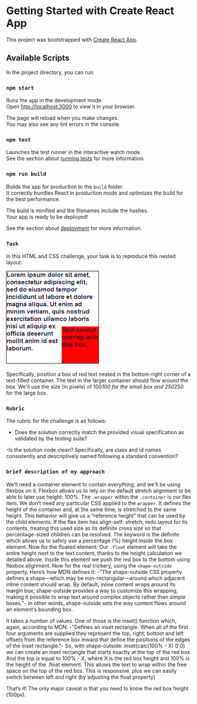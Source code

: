# Getting Started with Create React App

This project was bootstrapped with [Create React App](https://github.com/facebook/create-react-app).

## Available Scripts

In the project directory, you can run:

### `npm start`

Runs the app in the development mode.\
Open [http://localhost:3000](http://localhost:3000) to view it in your browser.

The page will reload when you make changes.\
You may also see any lint errors in the console.

### `npm test`

Launches the test runner in the interactive watch mode.\
See the section about [running tests](https://facebook.github.io/create-react-app/docs/running-tests) for more information.

### `npm run build`

Builds the app for production to the `build` folder.\
It correctly bundles React in production mode and optimizes the build for the best performance.

The build is minified and the filenames include the hashes.\
Your app is ready to be deployed!

See the section about [deployment](https://facebook.github.io/create-react-app/docs/deployment) for more information.

### `Task`

in this HTML and CSS challenge, your task is to reproduce this nested layout:

![sample](./public/sample.png)

Specifically, position a box of red text nested in the bottom-right corner of a text-filled container. The text in the larger container should flow around the box. We'll use the size (in pixels) of 100*100 for the small box and 250*250 for the large box.

### `Rubric`
The rubric for the challenge is as follows:
- Does the solution correctly match the provided visual specification as validated by the testing suite?

-Is the solution code clean? Specifically, are class and id names consistently and descriptively named following a standard convention?

### `brief description of my approach`

We’ll need a container element to contain everything, and we’ll be using flexbox on it.
Flexbox allows us to rely on the
default stretch alignment to be able to later use height: 100%.
The `.wrapper` within the `.container` is our flex item. We don’t need any particular CSS applied to the `wrapper`. It defines the height of the container and, at the same time, is stretched to the same height. This behavior will give us a “reference height” that can be used by the child elements.
If the flex item has align-self: stretch, redo layout for its contents, treating this used size as its definite cross size so that percentage-sized children can be resolved.
The keyword is the definite which allows us to safely use a percentage (%) height inside the box element.
Now for the floated element:
Our `.float` element will take the entire height next to the text content, thanks to the height calculation we detailed above. Inside this element we push the red box to the bottom using flexbox alignment.
Now for the real trickery, using the `shape-outside` property. Here’s how MDN defines it:
-"The shape-outside CSS property defines a shape—which may be non-rectangular—around which adjacent inline content should wrap. By default, inline content wraps around its margin box; shape-outside provides a way to customize this wrapping, making it possible to wrap text around complex objects rather than simple boxes."-
In other words, shape-outside sets the way content flows around an element’s bounding box.

It takes a number of values. One of those is the inset() function which, again, according to MDN:
-"Defines an inset rectangle. When all of the first four arguments are supplied they represent the top, right, bottom and left offsets from the reference box inward that define the positions of the edges of the inset rectangle."-
So, with shape-outside: inset(calc(100% - X) 0 0) we can create an inset rectangle that starts exactly at the top of the red box. And the top is equal to 100% - X, where X is the red box height and 100% is the height of the .float element. This allows the text to wrap within the free space on the top of the red box. This is responsive, plus we can easily switch between left and right (by adjusting the float property)

That’s it! The only major caveat is that you need to know the red box height (100px).